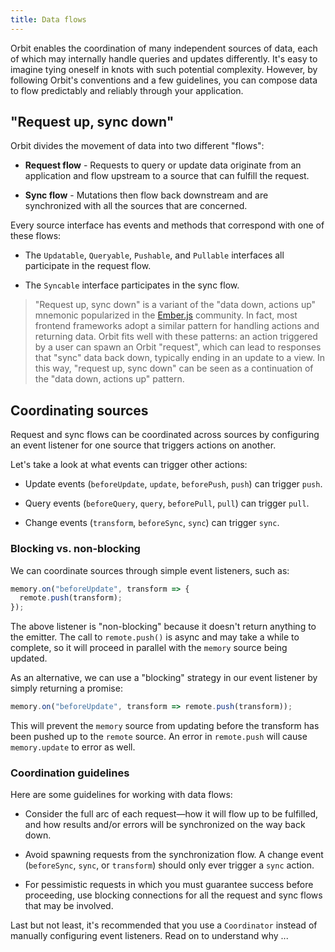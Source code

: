 ```yaml
---
title: Data flows
---
```


Orbit enables the coordination of many independent sources of data, each of
which may internally handle queries and updates differently. It's easy to
imagine tying oneself in knots with such potential complexity. However, by
following Orbit's conventions and a few guidelines, you can compose data to
flow predictably and reliably through your application.

## "Request up, sync down"

Orbit divides the movement of data into two different "flows":

- **Request flow** - Requests to query or update data originate from an
  application and flow upstream to a source that can fulfill the request.

- **Sync flow** - Mutations then flow back downstream and are synchronized
  with all the sources that are concerned.

Every source interface has events and methods that correspond with one of these
flows:

- The `Updatable`, `Queryable`, `Pushable`, and `Pullable` interfaces all
  participate in the request flow.

- The `Syncable` interface participates in the sync flow.

> "Request up, sync down" is a variant of the "data down, actions up" mnemonic
> popularized in the [Ember.js](https://emberjs.com/) community. In fact, most
> frontend frameworks adopt a similar pattern for handling actions and returning
> data. Orbit fits well with these patterns: an action triggered by a user can
> spawn an Orbit "request", which can lead to responses that "sync" data back
> down, typically ending in an update to a view. In this way, "request up, sync
> down" can be seen as a continuation of the "data down, actions up" pattern.

## Coordinating sources

Request and sync flows can be coordinated across sources by configuring an event
listener for one source that triggers actions on another.

Let's take a look at what events can trigger other actions:

- Update events (`beforeUpdate`, `update`, `beforePush`, `push`) can trigger
  `push`.

- Query events (`beforeQuery`, `query`, `beforePull`, `pull`) can trigger
  `pull`.

- Change events (`transform`, `beforeSync`, `sync`) can trigger `sync`.

### Blocking vs. non-blocking

We can coordinate sources through simple event listeners, such as:

```typescript
memory.on("beforeUpdate", transform => {
  remote.push(transform);
});
```

The above listener is "non-blocking" because it doesn't return anything to
the emitter. The call to `remote.push()` is async and may take a while to
complete, so it will proceed in parallel with the `memory` source being updated.

As an alternative, we can use a "blocking" strategy in our event listener by
simply returning a promise:

```typescript
memory.on("beforeUpdate", transform => remote.push(transform));
```

This will prevent the `memory` source from updating before the transform has been pushed
up to the `remote` source. An error in `remote.push` will cause `memory.update`
to error as well.

### Coordination guidelines

Here are some guidelines for working with data flows:

- Consider the full arc of each request—how it will flow up to be fulfilled,
  and how results and/or errors will be synchronized on the way back down.

- Avoid spawning requests from the synchronization flow. A change event
  (`beforeSync`, `sync`, or `transform`) should only ever trigger a `sync`
  action.

- For pessimistic requests in which you must guarantee success before
  proceeding, use blocking connections for all the request and
  sync flows that may be involved.

Last but not least, it's recommended that you use a `Coordinator` instead of
manually configuring event listeners. Read on to understand why ...
